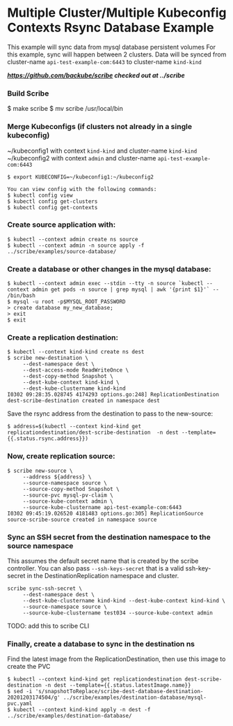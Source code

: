 # Multiple Cluster/Multiple Kubeconfig Contexts Rsync Database Example

This example will sync data from mysql database persistent volumes
For this example, sync will happen between 2 clusters. Data will be synced
from cluster-name `api-test-example-com:6443` to cluster-name `kind-kind`

***https://github.com/backube/scribe checked out at ../scribe***

### Build Scribe
$ make scribe
$ mv scribe /usr/local/bin
### Merge Kubeconfigs (if clusters not already in a single kubeconfig)

~/kubeconfig1 with context `kind-kind` and cluster-name `kind-kind`
~/kubeconfig2 with context `admin` and cluster-name `api-test-example-com:6443`
```console
$ export KUBECONFIG=~/kubeconfig1:~/kubeconfig2

You can view config with the following commands:
$ kubectl config view
$ kubectl config get-clusters
$ kubectl config get-contexts
```

### Create source application with:

```console
$ kubectl --context admin create ns source
$ kubectl --context admin -n source apply -f ../scribe/examples/source-database/
```

### Create a database or other changes in the mysql database:

```console
$ kubectl --context admin exec --stdin --tty -n source `kubectl --context admin get pods -n source | grep mysql | awk '{print $1}'` -- /bin/bash
$ mysql -u root -p$MYSQL_ROOT_PASSWORD
> create database my_new_database;
> exit
$ exit
```

### Create a replication destination:

```console
$ kubectl --context kind-kind create ns dest
$ scribe new-destination \
     --dest-namespace dest \
     --dest-access-mode ReadWriteOnce \
     --dest-copy-method Snapshot \
     --dest-kube-context kind-kind \
     --dest-kube-clustername kind-kind
I0302 09:28:35.028745 4174293 options.go:248] ReplicationDestination dest-scribe-destination created in namespace dest
```
Save the rsync address from the destination to pass to the new-source:
```console
$ address=$(kubectl --context kind-kind get replicationdestination/dest-scribe-destination  -n dest --template={{.status.rsync.address}})
```
### Now, create replication source:

```console
$ scribe new-source \
     --address ${address} \
     --source-namespace source \
     --source-copy-method Snapshot \
     --source-pvc mysql-pv-claim \
     --source-kube-context admin \
     --source-kube-clustername api-test-example-com:6443
I0302 09:45:19.026520 4181483 options.go:305] ReplicationSource source-scribe-source created in namespace source
```

### Sync an SSH secret from the destination namespace to the source namespace

This assumes the default secret name that is created by the scribe controller. You can also pass `--ssh-keys-secret`
that is a valid ssh-key-secret in the DestinationReplication namespace and cluster.

```console
scribe sync-ssh-secret \
     --dest-namespace dest \
     --dest-kube-clustername kind-kind --dest-kube-context kind-kind \
     --source-namespace source \
     --source-kube-clustername test034 --source-kube-context admin
```

TODO: add this to scribe CLI
### Finally, create a database to sync in the destination ns

Find the latest image from the ReplicationDestination, then
use this image to create the PVC

```console
$ kubectl --context kind-kind get replicationdestination dest-scribe-destination -n dest --template={{.status.latestImage.name}}
$ sed -i 's/snapshotToReplace/scribe-dest-database-destination-20201203174504/g' ../scribe/examples/destination-database/mysql-pvc.yaml
$ kubectl --context kind-kind apply -n dest -f ../scribe/examples/destination-database/
```
